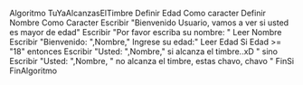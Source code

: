 Algoritmo TuYaAlcanzasElTimbre
	Definir Edad Como caracter
	Definir Nombre Como Caracter
	Escribir "Bienvenido Usuario, vamos a ver si usted es mayor de edad"
	Escribir "Por favor escriba su nombre: "
	Leer Nombre
	Escribir "Bienvenido: ",Nombre," Ingrese su edad:"
	Leer Edad 
	Si Edad  >= "18" entonces
		Escribir "Usted: ",Nombre," si alcanza el timbre..xD "
	sino 
		Escribir "Usted: ",Nombre, " no alcanza el timbre, estas chavo, chavo "
	FinSi
FinAlgoritmo
